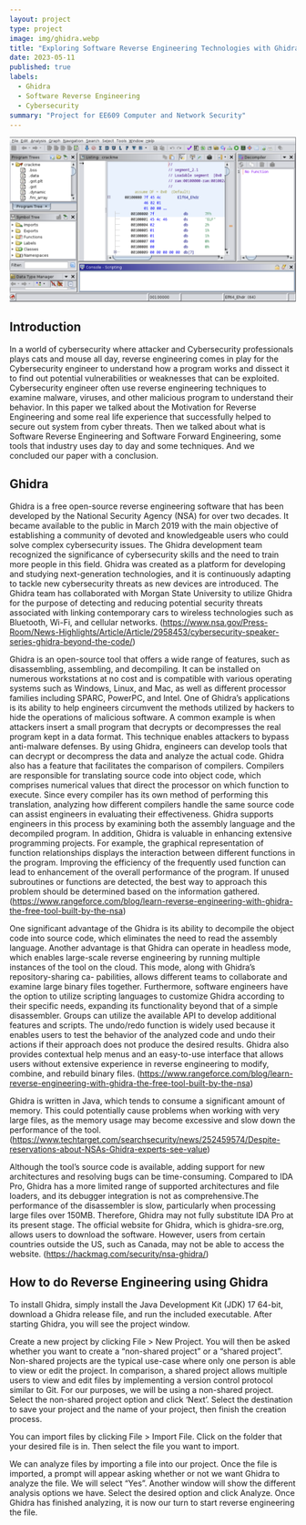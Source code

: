 ```yaml
---
layout: project
type: project
image: img/ghidra.webp
title: "Exploring Software Reverse Engineering Technologies with Ghidra"
date: 2023-05-11
published: true
labels:
  - Ghidra
  - Software Reverse Engineering
  - Cybersecurity
summary: "Project for EE609 Computer and Network Security"
---
```

<div style="text-align: center;">
  <img class="img-fluid" width = "700px" src="../img/ghidra.png">
</div>

## Introduction

In a world of cybersecurity where attacker and Cybersecurity professionals plays cats and mouse all day, reverse engineering comes in play for the Cybersecurity engineer to understand how a program works and dissect it to find out potential vulnerabilities or weaknesses that can be exploited. Cybersecurity engineer often use reverse engineering techniques to examine malware, viruses, and other malicious program to understand their behavior.
In this paper we talked about the Motivation for Reverse Engineering and some real life experience that successfully helped to secure out system from cyber threats. Then we talked about what is Software Reverse Engineering and Software Forward Engineering, some tools that industry uses day to day and some techniques. And we concluded our paper with a conclusion.

## Ghidra
  
Ghidra is a free open-source reverse engineering software that has been developed by the National Security Agency (NSA) for over two decades. It became available to the public in March 2019 with the main objective of establishing a community of devoted and knowledgeable users who could solve complex cybersecurity issues. The Ghidra development team recognized the significance of cybersecurity skills and the need to train more people in this field. Ghidra was created as a platform for developing and
studying next-generation technologies, and it is continuously adapting to tackle new cybersecurity threats as new devices are introduced. The Ghidra team has collaborated with Morgan State University to utilize Ghidra for the purpose of detecting and reducing potential security threats associated with linking contemporary cars to wireless technologies such as Bluetooth, Wi-Fi, and cellular networks. 
(https://www.nsa.gov/Press-Room/News-Highlights/Article/Article/2958453/cybersecurity-speaker-series-ghidra-beyond-the-code/)

Ghidra is an open-source tool that offers a wide range of features, such as disassembling, assembling, and decompiling. It can be installed on numerous workstations at no cost and is compatible with various operating systems such as Windows, Linux, and Mac, as well as different processor families including SPARC, PowerPC, and Intel. One of Ghidra’s applications is its ability to help engineers circumvent the methods utilized by hackers to hide the operations of malicious software. A common example is when attackers insert a small program that decrypts or decompresses the real program kept in a data format. This technique enables attackers to bypass anti-malware defenses. By using Ghidra, engineers can develop tools that can decrypt or decompress the data and analyze the actual code. Ghidra also has a feature that facilitates the comparison of compilers. Compilers are responsible for translating source code into object code, which comprises numerical values that direct the processor on which function to execute. Since every compiler has its own method of performing this translation, analyzing how different compilers handle the same source code can assist engineers in evaluating their effectiveness. Ghidra supports engineers in this process by examining both the assembly language and the decompiled program. In addition, Ghidra is valuable in enhancing extensive programming projects. For example, the graphical representation of function relationships displays the interaction between different functions in the program. Improving the efficiency of the frequently used function can lead to enhancement of the overall performance of the program. If unused subroutines or functions are detected, the best way to approach this problem should be determined based on the information gathered. 
(https://www.rangeforce.com/blog/learn-reverse-engineering-with-ghidra-the-free-tool-built-by-the-nsa)

One significant advantage of the Ghidra is its ability to decompile the object code into source code, which eliminates the need to read the assembly language. Another advantage is that Ghidra can operate in headless mode, which enables large-scale reverse engineering by running multiple instances of the tool on the cloud. This mode, along with Ghidra’s repository-sharing ca- pabilities, allows different teams to collaborate and examine large binary files together. Furthermore, software engineers have the option to utilize scripting languages to customize Ghidra according to their specific needs, expanding its functionality beyond that of a simple disassembler. Groups can utilize the available API to develop additional features and scripts. The undo/redo function is widely used because it enables users to test the behavior of the analyzed code and undo their actions if their approach does not produce the desired results. Ghidra also provides contextual help menus and an easy-to-use interface that allows users without extensive experience in reverse engineering to modify, combine, and rebuild binary files. 
(https://www.rangeforce.com/blog/learn-reverse-engineering-with-ghidra-the-free-tool-built-by-the-nsa)

Ghidra is written in Java, which tends to consume a significant amount of memory. This could potentially cause problems when working with very large files, as the memory usage may become excessive and slow down the performance of the tool. (https://www.techtarget.com/searchsecurity/news/252459574/Despite-reservations-about-NSAs-Ghidra-experts-see-value) 

Although the tool’s source code is available, adding support for new architectures and resolving bugs can be time-consuming. Compared to IDA Pro, Ghidra has a more limited range of supported architectures and file loaders, and its debugger integration is not as comprehensive.The performance of the disassembler is slow, particularly when processing large files over 150MB. Therefore, Ghidra may not fully substitute IDA Pro at its present stage. The official website for Ghidra, which is ghidra-sre.org, allows users to download the software. However, users from certain countries outside the US, such as Canada, may not be able to access the website. (https://hackmag.com/security/nsa-ghidra/)

## How to do Reverse Engineering using Ghidra
                                                                                                                                                                                                                                                                                                                                                                                                                                                                                                                                                                                                                                                   
To install Ghidra, simply install the Java Development Kit (JDK) 17 64-bit, download a Ghidra release file, and run the included executable. After starting Ghidra, you will see the project window.
                                                                                                                                                                                                                                                                                                                                                                                                                                                                                                                                                                                                                                                   
Create a new project by clicking File > New Project. You will then be asked whether you want to create a “non-shared project” or a “shared project”. Non-shared projects are the typical use-case where only one person is able to view or edit the project. In comparison, a shared project allows multiple users to view and edit files by implementing a version control protocol similar to Git. For our purposes, we will be using a non-shared project. Select the non-shared project option and click ‘Next’. Select the destination to save your project and the name of your project, then finish the creation process.
                                                                                                                                                                                                                                                                                                                                                                                                                                                                                                                                                                                                                                                   
You can import files by clicking File > Import File. Click on the folder that your desired file is in. Then select the file you want to import.                                                                                                                                                                                                                                                                                                                                                                                                                                                                                                                                                                                                                                                

We can analyze files by importing a file into our project. Once the file is imported, a prompt will appear asking whether or not we want Ghidra to analyze the file. We will select “Yes”. Another window will show the different analysis options we have. Select the desired option and click Analyze. Once Ghidra has finished analyzing, it is now our turn to start reverse engineering the file.                                                                                                                                                                                                                                                                                                                                                                                                                                                                                                                                                                                                                                                   

